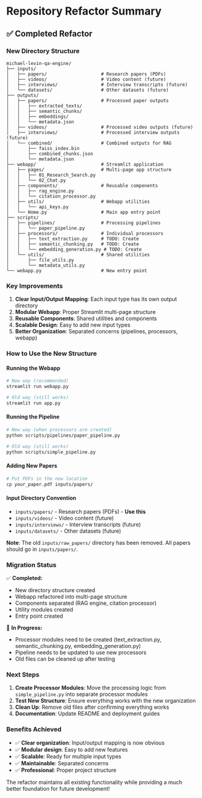 # Repository Refactor Summary

## ✅ Completed Refactor

### **New Directory Structure**

```
michael-levin-qa-engine/
├── inputs/
│   ├── papers/                    # Research papers (PDFs)
│   ├── videos/                    # Video content (future)
│   ├── interviews/                # Interview transcripts (future)
│   └── datasets/                  # Other datasets (future)
├── outputs/
│   ├── papers/                    # Processed paper outputs
│   │   ├── extracted_texts/
│   │   ├── semantic_chunks/
│   │   ├── embeddings/
│   │   └── metadata.json
│   ├── videos/                    # Processed video outputs (future)
│   ├── interviews/                # Processed interview outputs (future)
│   └── combined/                  # Combined outputs for RAG
│       ├── faiss_index.bin
│       ├── combined_chunks.json
│       └── metadata.json
├── webapp/                        # Streamlit application
│   ├── pages/                     # Multi-page app structure
│   │   ├── 01_Research_Search.py
│   │   └── 02_Chat.py
│   ├── components/                # Reusable components
│   │   ├── rag_engine.py
│   │   └── citation_processor.py
│   ├── utils/                     # Webapp utilities
│   │   └── api_keys.py
│   └── Home.py                    # Main app entry point
├── scripts/
│   ├── pipelines/                 # Processing pipelines
│   │   └── paper_pipeline.py
│   ├── processors/                # Individual processors
│   │   ├── text_extraction.py     # TODO: Create
│   │   ├── semantic_chunking.py   # TODO: Create
│   │   └── embedding_generation.py # TODO: Create
│   └── utils/                     # Shared utilities
│       ├── file_utils.py
│       └── metadata_utils.py
└── webapp.py                      # New entry point
```

### **Key Improvements**

1. **Clear Input/Output Mapping**: Each input type has its own output directory
2. **Modular Webapp**: Proper Streamlit multi-page structure
3. **Reusable Components**: Shared utilities and components
4. **Scalable Design**: Easy to add new input types
5. **Better Organization**: Separated concerns (pipelines, processors, webapp)

### **How to Use the New Structure**

#### **Running the Webapp**
```bash
# New way (recommended)
streamlit run webapp.py

# Old way (still works)
streamlit run app.py
```

#### **Running the Pipeline**
```bash
# New way (when processors are created)
python scripts/pipelines/paper_pipeline.py

# Old way (still works)
python scripts/simple_pipeline.py
```

#### **Adding New Papers**
```bash
# Put PDFs in the new location
cp your_paper.pdf inputs/papers/
```

#### **Input Directory Convention**
- `inputs/papers/` - Research papers (PDFs) - **Use this**
- `inputs/videos/` - Video content (future)
- `inputs/interviews/` - Interview transcripts (future)  
- `inputs/datasets/` - Other datasets (future)

**Note**: The old `inputs/raw_papers/` directory has been removed. All papers should go in `inputs/papers/`.

### **Migration Status**

✅ **Completed:**
- New directory structure created
- Webapp refactored into multi-page structure
- Components separated (RAG engine, citation processor)
- Utility modules created
- Entry point created

🔄 **In Progress:**
- Processor modules need to be created (text_extraction.py, semantic_chunking.py, embedding_generation.py)
- Pipeline needs to be updated to use new processors
- Old files can be cleaned up after testing

### **Next Steps**

1. **Create Processor Modules**: Move the processing logic from `simple_pipeline.py` into separate processor modules
2. **Test New Structure**: Ensure everything works with the new organization
3. **Clean Up**: Remove old files after confirming everything works
4. **Documentation**: Update README and deployment guides

### **Benefits Achieved**

- ✅ **Clear organization**: Input/output mapping is now obvious
- ✅ **Modular design**: Easy to add new features
- ✅ **Scalable**: Ready for multiple input types
- ✅ **Maintainable**: Separated concerns
- ✅ **Professional**: Proper project structure

The refactor maintains all existing functionality while providing a much better foundation for future development! 